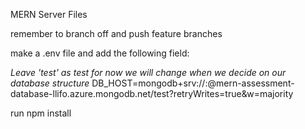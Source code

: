 MERN Server Files

remember to branch off and push feature branches

make a .env file and add the following field:

  *Leave 'test' as test for now we will change when we decide on our database structure*
  DB_HOST=mongodb+srv://<Your User Name>:<Your Password>@mern-assessment-database-llifo.azure.mongodb.net/test?retryWrites=true&w=majority

run npm install
